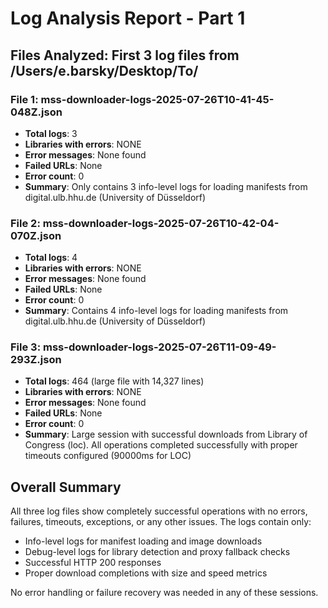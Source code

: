 # Log Analysis Report - Part 1
## Files Analyzed: First 3 log files from /Users/e.barsky/Desktop/To/

### File 1: mss-downloader-logs-2025-07-26T10-41-45-048Z.json
- **Total logs**: 3
- **Libraries with errors**: NONE
- **Error messages**: None found
- **Failed URLs**: None
- **Error count**: 0
- **Summary**: Only contains 3 info-level logs for loading manifests from digital.ulb.hhu.de (University of Düsseldorf)

### File 2: mss-downloader-logs-2025-07-26T10-42-04-070Z.json
- **Total logs**: 4
- **Libraries with errors**: NONE
- **Error messages**: None found
- **Failed URLs**: None
- **Error count**: 0
- **Summary**: Contains 4 info-level logs for loading manifests from digital.ulb.hhu.de (University of Düsseldorf)

### File 3: mss-downloader-logs-2025-07-26T11-09-49-293Z.json
- **Total logs**: 464 (large file with 14,327 lines)
- **Libraries with errors**: NONE
- **Error messages**: None found
- **Failed URLs**: None
- **Error count**: 0
- **Summary**: Large session with successful downloads from Library of Congress (loc). All operations completed successfully with proper timeouts configured (90000ms for LOC)

## Overall Summary
All three log files show completely successful operations with no errors, failures, timeouts, exceptions, or any other issues. The logs contain only:
- Info-level logs for manifest loading and image downloads
- Debug-level logs for library detection and proxy fallback checks
- Successful HTTP 200 responses
- Proper download completions with size and speed metrics

No error handling or failure recovery was needed in any of these sessions.